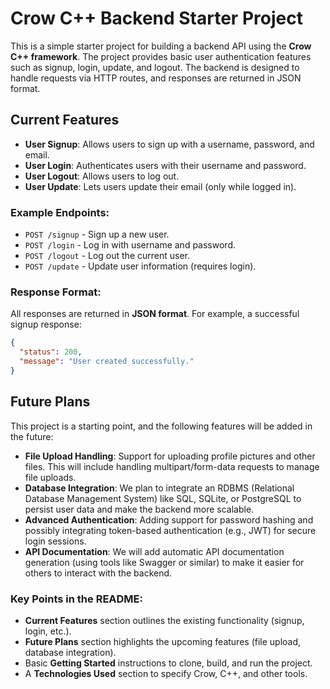 # Crow C++ Backend Starter Project

This is a simple starter project for building a backend API using the **Crow C++ framework**. The project provides basic user authentication features such as signup, login, update, and logout. The backend is designed to handle requests via HTTP routes, and responses are returned in JSON format.

## Current Features
- **User Signup**: Allows users to sign up with a username, password, and email.
- **User Login**: Authenticates users with their username and password.
- **User Logout**: Allows users to log out.
- **User Update**: Lets users update their email (only while logged in).

### Example Endpoints:
- `POST /signup` - Sign up a new user.
- `POST /login` - Log in with username and password.
- `POST /logout` - Log out the current user.
- `POST /update` - Update user information (requires login).

### Response Format:
All responses are returned in **JSON format**. For example, a successful signup response:

```json
{
  "status": 200,
  "message": "User created successfully."
}
```

## Future Plans
This project is a starting point, and the following features will be added in the future:
- **File Upload Handling**: Support for uploading profile pictures and other files. This will include handling multipart/form-data requests to manage file uploads.
- **Database Integration**: We plan to integrate an RDBMS (Relational Database Management System) like SQL, SQLite, or PostgreSQL to persist user data and make the backend more scalable.
- **Advanced Authentication**: Adding support for password hashing and possibly integrating token-based authentication (e.g., JWT) for secure login sessions.
- **API Documentation**: We will add automatic API documentation generation (using tools like Swagger or similar) to make it easier for others to interact with the backend.

### Key Points in the README:
- **Current Features** section outlines the existing functionality (signup, login, etc.).
- **Future Plans** section highlights the upcoming features (file upload, database integration).
- Basic **Getting Started** instructions to clone, build, and run the project.
- A **Technologies Used** section to specify Crow, C++, and other tools.
